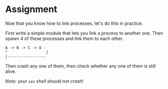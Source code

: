 # Assignment

Now that you know how to link processes, let's do this in practice.

First write a simple module that lets you link a process to another one. Then spawn 4 of these processes and link them to each other.

```text
A -> B -> C -> D -
^                 |
|-----------------
```

Then crash any one of them, then check whether any one of them is still alive.

_Note: your `iex` shell should not crash!_
